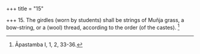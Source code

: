 +++
title = "15"

+++
15. The girdles (worn by students) shall be strings of Muñja grass, a bow-string, or a (wool) thread, according to the order (of the castes). [^11] 


[^11]:  Āpastamba I, 1, 2, 33-36.
